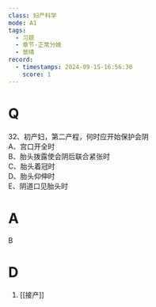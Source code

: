 ```yaml
---
class: 妇产科学
mode: A1
tags:
  - 习题
  - 章节-正常分娩
  - 景晴
record:
  - timestamps: 2024-09-15-16:56:38
    score: 1
---
```


# Q

32、初产妇，第二产程，何时应开始保护会阴  
A、宫口开全时  
B、胎头拨露使会阴后联合紧张时  
C、胎头着冠时  
D、胎头仰伸时  
E、阴道口见胎头时  
# A
B
# D
1. [[接产]]